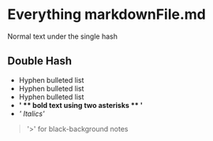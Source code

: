 # Everything markdownFile.md

Normal text under the single hash

## Double Hash

- Hyphen bulleted list
- Hyphen bulleted list
- Hyphen bulleted list
- **' ** bold text using two asterisks **   '**
- _' Italics'_
> '>' for black-background notes


